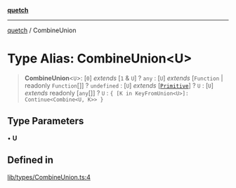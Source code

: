 [**quetch**](../README.md)

***

[quetch](../README.md) / CombineUnion

# Type Alias: CombineUnion\<U\>

> **CombineUnion**\<`U`\>: [`0`] *extends* [`1` & `U`] ? `any` : [`U`] *extends* [`Function` \| readonly `Function`[]] ? `undefined` : [`U`] *extends* [[`Primitive`](Primitive.md)] ? `U` : [`U`] *extends* readonly [`any`[]] ? `U` : `{ [K in KeyFromUnion<U>]: Continue<Combine<U, K>> }`

## Type Parameters

• **U**

## Defined in

[lib/types/CombineUnion.ts:4](https://github.com/nevoland/quetch/blob/5d54d23c7450a0f85309e15fdf3a25ea832b3452/lib/types/CombineUnion.ts#L4)
